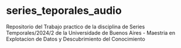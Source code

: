 # series_teporales_audio
Repositorio del Trabajo practico de la disciplina de Series Temporales/2024/2 de la Universidade de Buenos Aires - Maestria en Explotacion de Datos y Descubrimiento del Conocimiento
